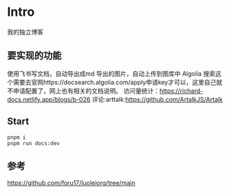 # Intro

我的独立博客

## 要实现的功能

使用飞书写文档，自动导出成md
导出的图片，自动上传到图库中
Algolia 搜索这个需要去官网https://docsearch.algolia.com/apply申请key才可以，这里自己就不申请配置了，网上也有相关的文档说明。
访问量统计：https://richard-docs.netlify.app/blogs/b-026
评论:arttalk:https://github.com/ArtalkJS/Artalk

## Start

```
pnpm i
pnpm run docs:dev
```

## 参考

https://github.com/foru17/luoleiorg/tree/main
